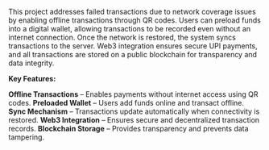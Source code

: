 This project addresses failed transactions due to network coverage issues by enabling offline transactions through QR codes. Users can preload funds into a digital wallet, allowing transactions to be recorded even without an internet connection. Once the network is restored, the system syncs transactions to the server. Web3 integration ensures secure UPI payments, and all transactions are stored on a public blockchain for transparency and data integrity.

**Key Features:**

**Offline Transactions** – Enables payments without internet access using QR codes.
**Preloaded Wallet** – Users add funds online and transact offline.
**Sync Mechanism** – Transactions update automatically when connectivity is restored.
**Web3 Integration** – Ensures secure and decentralized transaction records.
**Blockchain Storage** – Provides transparency and prevents data tampering.
